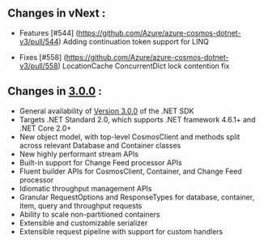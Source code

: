 ## Changes in vNext : ##
* Features
[#544] (https://github.com/Azure/azure-cosmos-dotnet-v3/pull/544) Adding continuation token support for LINQ

* Fixes
[#558] (https://github.com/Azure/azure-cosmos-dotnet-v3/pull/558) LocationCache ConcurrentDict lock contention fix


## Changes in [3.0.0](https://www.nuget.org/packages/Microsoft.Azure.Cosmos/3.0.0) : ##

* General availability of [Version 3.0.0](https://www.nuget.org/packages/Microsoft.Azure.Cosmos/) of the .NET SDK
* Targets .NET Standard 2.0, which supports .NET framework 4.6.1+ and .NET Core 2.0+
* New object model, with top-level CosmosClient and methods split across relevant Database and Container classes
* New highly performant stream APIs
* Built-in support for Change Feed processor APIs
* Fluent builder APIs for CosmosClient, Container, and Change Feed processor
* Idiomatic throughput management APIs
* Granular RequestOptions and ResponseTypes for database, container, item, query and throughput requests
* Ability to scale non-partitioned containers 
* Extensible and customizable serializer
* Extensible request pipeline with support for custom handlers
